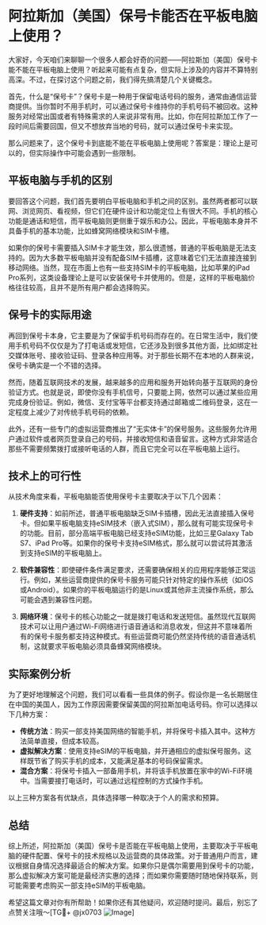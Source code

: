 # 阿拉斯加（美国）保号卡能否在平板电脑上使用？

大家好，今天咱们来聊聊一个很多人都会好奇的问题——阿拉斯加（美国）保号卡能不能在平板电脑上使用？听起来可能有点复杂，但实际上涉及的内容并不算特别高深。不过，在探讨这个问题之前，我们得先搞清楚几个关键概念。

首先，什么是“保号卡”？保号卡是一种用于保留电话号码的服务，通常由通信运营商提供。当你暂时不用手机时，可以通过保号卡维持你的手机号码不被回收。这种服务对经常出国或者有特殊需求的人来说非常有用。比如，你在阿拉斯加工作了一段时间后需要回国，但又不想放弃当地的号码，就可以通过保号卡来实现。

那么问题来了，这个保号卡到底能不能在平板电脑上使用呢？答案是：理论上是可以的，但实际操作中可能会遇到一些限制。

## 平板电脑与手机的区别

要回答这个问题，我们首先要明白平板电脑和手机之间的区别。虽然两者都可以联网、浏览网页、看视频，但它们在硬件设计和功能定位上有很大不同。手机的核心功能是通话和短信，而平板电脑则更侧重于娱乐和办公。因此，平板电脑本身并不具备手机的基本功能，比如蜂窝网络模块和SIM卡槽。

如果你的保号卡需要插入SIM卡才能生效，那么很遗憾，普通的平板电脑是无法支持的。因为大多数平板电脑并没有配备SIM卡插槽，这意味着它们无法直接连接到移动网络。当然，现在市面上也有一些支持SIM卡的平板电脑，比如苹果的iPad Pro系列，这类设备理论上是可以安装保号卡并使用的。但是，这样的平板电脑价格往往较高，且并不是所有用户都会选择购买。

## 保号卡的实际用途

再回到保号卡本身，它主要是为了保留手机号码而存在的。在日常生活中，我们使用手机号码不仅仅是为了打电话或发短信，它还涉及到很多其他方面，比如绑定社交媒体账号、接收验证码、登录各种应用等。对于那些长期不在本地的人群来说，保号卡确实是一个不错的选择。

然而，随着互联网技术的发展，越来越多的应用和服务开始转向基于互联网的身份验证方式。也就是说，即使你没有手机信号，只要能上网，依然可以通过某些应用完成身份验证。例如，微信、支付宝等平台都支持通过邮箱或二维码登录，这在一定程度上减少了对传统手机号码的依赖。

此外，还有一些专门的虚拟运营商推出了“无实体卡”的保号服务。这些服务允许用户通过软件或者网页登录自己的号码，并接收短信和语音留言。这种方式非常适合那些不需要频繁拨打或接听电话的人群，而且它完全可以在平板电脑上运行。

## 技术上的可行性

从技术角度来看，平板电脑能否使用保号卡主要取决于以下几个因素：

1. **硬件支持**：如前所述，普通平板电脑缺乏SIM卡插槽，因此无法直接插入保号卡。但如果平板电脑支持eSIM技术（嵌入式SIM），那么就有可能实现保号卡的功能。目前，部分高端平板电脑已经支持eSIM功能，比如三星Galaxy Tab S7、iPad Pro等。如果你的保号卡支持eSIM格式，那么就可以尝试将其激活到支持eSIM的平板电脑上。

2. **软件兼容性**：即使硬件条件满足要求，还需要确保相关的应用程序能够正常运行。例如，某些运营商提供的保号卡服务可能只针对特定的操作系统（如iOS或Android）。如果你的平板电脑运行的是Linux或其他非主流操作系统，那么可能会遇到兼容性问题。

3. **网络环境**：保号卡的核心功能之一就是拨打电话和发送短信。虽然现代互联网技术可以让用户通过Wi-Fi网络进行语音通话和消息收发，但这并不意味着所有的保号卡服务都支持这种模式。有些运营商可能仍然坚持传统的语音通话机制，这就要求平板电脑必须具备蜂窝网络模块。

## 实际案例分析

为了更好地理解这个问题，我们可以看看一些具体的例子。假设你是一名长期居住在中国的美国人，因为工作原因需要保留美国的阿拉斯加电话号码。你可以选择以下几种方案：

- **传统方法**：购买一部支持美国网络的智能手机，并将保号卡插入其中。这种方法简单直接，但成本较高。
- **虚拟解决方案**：使用支持eSIM的平板电脑，并开通相应的虚拟保号服务。这样既节省了购买手机的成本，又能满足基本的号码保留需求。
- **混合方案**：将保号卡插入一部备用手机，并将该手机放置在家中的Wi-Fi环境中。当需要接打电话时，可以通过远程控制的方式操作手机。

以上三种方案各有优缺点，具体选择哪一种取决于个人的需求和预算。

## 总结

综上所述，阿拉斯加（美国）保号卡是否能在平板电脑上使用，主要取决于平板电脑的硬件配置、保号卡的技术规格以及运营商的具体政策。对于普通用户而言，建议根据自身情况选择最适合的解决方案。如果你只是偶尔需要用到保号卡的功能，那么虚拟解决方案可能是最经济实惠的选择；而如果你需要随时随地保持联系，则可能需要考虑购买一部支持eSIM的平板电脑。

希望这篇文章对你有所帮助！如果你还有其他疑问，欢迎随时提问。最后，别忘了点赞关注哦～[TG💪+ @jx0703 ![Image](https://github.com/user-attachments/assets/dbca1d08-cadb-493c-b0ec-ad6f7a83f270)]